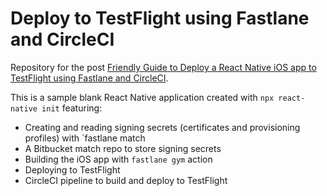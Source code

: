 # Deploy to TestFlight using Fastlane and CircleCI

Repository for the post [Friendly Guide to Deploy a React Native iOS app to TestFlight using Fastlane and CircleCI](https://carlostorresg.com/friendly-guide-to-deploying-ios-testflight).


This is a sample blank React Native application created with `npx react-native init` featuring:

* Creating and reading signing secrets (certificates and provisioning profiles) with `fastlane match
* A Bitbucket match repo to store signing secrets
* Building the iOS app with `fastlane gym` action
* Deploying to TestFlight
* CircleCI pipeline to build and deploy to TestFlight
